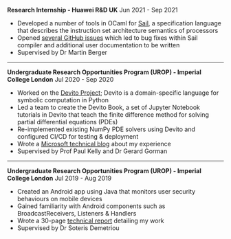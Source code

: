 **Research Internship - Huawei R&D UK** <span class="date-range">Jun 2021 - Sep 2021</span>

- Developed a number of tools in OCaml for [Sail](https://github.com/rems-project/sail), a specification language that describes the instruction set architecture semantics of processors
- Opened [several GitHub issues](https://github.com/rems-project/sail/issues?q=is%3Aissue+author%3Arbanerjee20+is%3Aclosed+) which led to bug fixes within Sail compiler and additional user documentation to be written
- Supervised by Dr Martin Berger

<hr/>

**Undergraduate Research Opportunities Program (UROP) - Imperial College London** <span class="date-range">Jul 2020 - Sep 2020</span>

- Worked on the [Devito Project](http://devitoproject.org); Devito is a domain-specific language for symbolic computation in Python
- Led a team to create the Devito Book, a set of Jupyter Notebook tutorials in Devito that teach the finite difference method for solving partial differential equations (PDEs)
- Re-implemented existing NumPy PDE solvers using Devito and configured CI/CD for testing & deployment
- Wrote a [Microsoft technical blog](https://techcommunity.microsoft.com/t5/educator-developer-blog/devito-book-summer-project-with-imperial-college-london/ba-p/1655272) about my experience
- Supervised by Prof Paul Kelly and Dr Gerard Gorman

<hr/>

**Undergraduate Research Opportunities Program (UROP) - Imperial College London** <span class="date-range">Jul 2019 - Aug 2019</span>

- Created an Android app using Java that monitors user security behaviours on mobile devices
- Gained familiarity with Android components such as BroadcastReceivers, Listeners & Handlers
- Wrote a 30-page [technical report](https://drive.google.com/file/d/1oMJTgFeQcdm8aeWrGUEeE0zMFf3jLsYL/view) detailing my work
- Supervised by Dr Soteris Demetriou
<!-- - Co-authored a related paper, introducing the Smartphone Security Behavioral Scale (SSBS) -->

